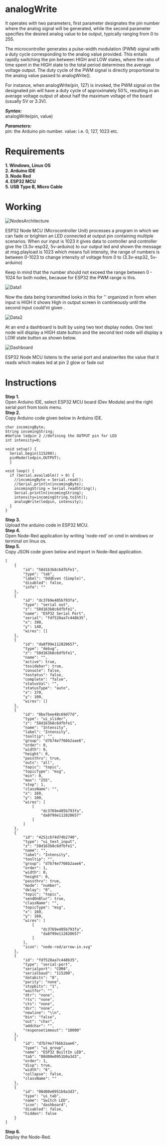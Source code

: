 # analogWrite

It operates with two parameters, first parameter designates the pin number where the analog signal will be generated, while the second parameter specifies the desired analog value to be output, typically ranging from 0 to 255.

The microcontroller generates a pulse-width modulation (PWM) signal with a duty cycle corresponding to the analog value provided. This entails rapidly switching the pin between HIGH and LOW states, where the ratio of time spent in the HIGH state to the total period determines the average voltage output. The duty cycle of the PWM signal is directly proportional to the analog value passed to analogWrite().

For instance, when analogWrite(pin, 127) is invoked, the PWM signal on the designated pin will have a duty cycle of approximately 50%, resulting in an average voltage output of about half the maximum voltage of the board (usually 5V or 3.3V).

_**Syntax:**_ </br>
analogWrite(pin, value)

_**Parameters:**_ </br>
pin: the Arduino pin number.
value: i.e. 0, 127, 1023 etc.

# Requirements

**1. Windows, Linux OS** </br>
**2. Arduino IDE** </br>
**3. Node Red** </br>
**4. ESP32 MCU** </br>
**5. USB Type B, Micro Cable** </br>

# Working

![NodesArchitecture](https://github.com/syedmohiuddinzia/Node-Red/blob/main/T5-LedIntensity/1.PNG) </br>

ESP32 Node MCU (Microcontroller Unit) processes a program in which we can fade or brighten an LED connected at output pin containing multiple scenarios. When our input is 1023 it gives data to controller and controller give the (3.3v-esp32, 5v-arduino) to our output led and shown the message at msg.playload is 1023 which means full intensity, the range of numbers is between 0-1023 to change intensity of voltage from 0 to (3.3v-esp32, 5v-arduino) </br>

Keep in mind that the number should not exceed the range between 0 - 1024 for both nodes, because for ESP32 the PWM range is this. </br>

![Data1](https://github.com/syedmohiuddinzia/Node-Red/blob/main/T5-LedIntensity/3.PNG) </br>

Now the data being transmitted looks in this for '' organized in form when input is HIGH it shows High in output screen in contineously until the second input could'nt given . </br>

![Data2](https://github.com/syedmohiuddinzia/Node-Red/blob/main/T5-LedIntensity/3.PNG) </br>

At an end a dashboard is built by using two text display nodes. One text node will display a HIGH state button and the second text node will display a LOW state button as shown below. </br>

![Dashboard](https://github.com/syedmohiuddinzia/Node-Red/blob/main/T5-LedIntensity/1.PNG) </br>

ESP32 Node MCU listens to the serial port and analowrites the value that it reads which makes led at pin 2 glow or fade out </br>

# Instructions

**Step 1.** </br>
Open Arduino IDE, select ESP32 MCU board (Dev Module) and the right serial port from tools menu. </br>
**Step 2.** </br>
Copy Arduino code given below in Arduino IDE. </br>
```
char incomingByte;
String incomingString;
#define ledpin 2 //defining the OUTPUT pin for LED
int intensity=0; 

void setup() {
  Serial.begin(115200);
  pinMode(ledpin,OUTPUT);
  }

void loop() {
  if (Serial.available() > 0) {
    //incomingByte = Serial.read();
    //Serial.println(incomingByte);
    incomingString = Serial.readString();
    Serial.println(incomingString);
    intensity=incomingString.toInt();
    analogWrite(ledpin, intensity);
  }
}
```
**Step 3.** </br>
Upload the arduino code in ESP32 MCU. </br>
**Step 4.** </br>
Open Node-Red application by writing 'node-red' on cmd in windows or terminal on linux os. </br>
**Step 5.** </br>
Copy JSON code given below and import in Node-Red application. </br>
```
[
    {
        "id": "58d163b8c6dfbfe1",
        "type": "tab",
        "label": "OddEven (Simple)",
        "disabled": false,
        "info": ""
    },
    {
        "id": "dc3769e405b793fa",
        "type": "serial out",
        "z": "58d163b8c6dfbfe1",
        "name": "ESP32 Serial Port",
        "serial": "fdf528aa7c448b35",
        "x": 390,
        "y": 140,
        "wires": []
    },
    {
        "id": "da8f99e112820657",
        "type": "debug",
        "z": "58d163b8c6dfbfe1",
        "name": "",
        "active": true,
        "tosidebar": true,
        "console": false,
        "tostatus": false,
        "complete": "false",
        "statusVal": "",
        "statusType": "auto",
        "x": 370,
        "y": 100,
        "wires": []
    },
    {
        "id": "8be7bee48c69d77d",
        "type": "ui_slider",
        "z": "58d163b8c6dfbfe1",
        "name": "Intensity",
        "label": "Intensity",
        "tooltip": "",
        "group": "d7b74e7766b2aae6",
        "order": 0,
        "width": 0,
        "height": 0,
        "passthru": true,
        "outs": "all",
        "topic": "topic",
        "topicType": "msg",
        "min": 0,
        "max": "255",
        "step": 1,
        "className": "",
        "x": 160,
        "y": 100,
        "wires": [
            [
                "dc3769e405b793fa",
                "da8f99e112820657"
            ]
        ]
    },
    {
        "id": "4251cb74d74b2740",
        "type": "ui_text_input",
        "z": "58d163b8c6dfbfe1",
        "name": "",
        "label": "Intensity",
        "tooltip": "",
        "group": "d7b74e7766b2aae6",
        "order": 1,
        "width": 0,
        "height": 0,
        "passthru": true,
        "mode": "number",
        "delay": "0",
        "topic": "topic",
        "sendOnBlur": true,
        "className": "",
        "topicType": "msg",
        "x": 160,
        "y": 160,
        "wires": [
            [
                "dc3769e405b793fa",
                "da8f99e112820657"
            ]
        ],
        "icon": "node-red/arrow-in.svg"
    },
    {
        "id": "fdf528aa7c448b35",
        "type": "serial-port",
        "serialport": "COM4",
        "serialbaud": "115200",
        "databits": "8",
        "parity": "none",
        "stopbits": "1",
        "waitfor": "",
        "dtr": "none",
        "rts": "none",
        "cts": "none",
        "dsr": "none",
        "newline": "\\n",
        "bin": "false",
        "out": "char",
        "addchar": "",
        "responsetimeout": "10000"
    },
    {
        "id": "d7b74e7766b2aae6",
        "type": "ui_group",
        "name": "ESP32 BuiltIn LED",
        "tab": "08d00e0951b9a3d3",
        "order": 1,
        "disp": true,
        "width": "6",
        "collapse": false,
        "className": ""
    },
    {
        "id": "08d00e0951b9a3d3",
        "type": "ui_tab",
        "name": "Switch LED",
        "icon": "dashboard",
        "disabled": false,
        "hidden": false
    }
]
```
**Step 6.** </br>
Deploy the Node-Red.

